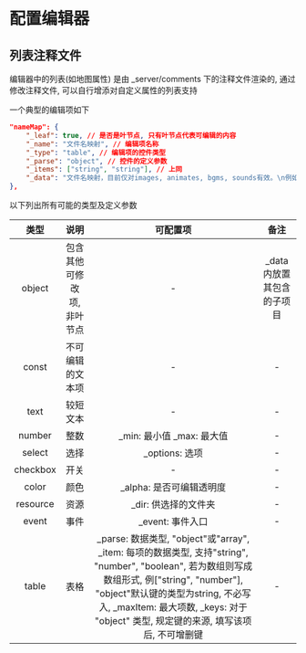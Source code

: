# 配置编辑器


## 列表注释文件

编辑器中的列表(如地图属性) 是由 _server/comments 下的注释文件渲染的, 通过修改注释文件, 可以自行增添对自定义属性的列表支持

一个典型的编辑项如下

```json
"nameMap": {
    "_leaf": true, // 是否是叶节点, 只有叶节点代表可编辑的内容
    "_name": "文件名映射", // 编辑项名称
    "_type": "table", // 编辑项的控件类型
    "_parse": "object", // 控件的定义参数
    "_items": ["string", "string"], // 上同
    "_data": "文件名映射，目前仅对images, animates, bgms, sounds有效。\n例如定义 {\"精灵石.mp3\":\"jinglingshi.mp3\"} 就可以使用\ncore.playBgm(\"精灵石.mp3\") 或对应的事件来播放该bgm。" // 注释
},
```
以下列出所有可能的类型及定义参数

  类型 |  说明  | 可配置项 | 备注 
 :---: | :---: | :---: | :---: 
 object  | 包含其他可修改项, 非叶节点 | - | _data内放置其包含的子项目
 const | 不可编辑的文本项 | - | -
 text  | 较短文本 | - | -
 number | 整数 | _min: 最小值 _max: 最大值 | -
 select | 选择 | _options: 选项 | -
 checkbox | 开关 | - | -
 color | 颜色 | _alpha: 是否可编辑透明度 | -
 resource | 资源 | _dir: 供选择的文件夹 | - 
 event | 事件 | _event: 事件入口 | - 
 table | 表格 | _parse: 数据类型, "object"或"array", _item: 每项的数据类型, 支持"string", "number", "boolean", 若为数组则写成数组形式, 例["string", "number"], "object"默认键的类型为string, 不必写入, _maxItem: 最大项数, _keys: 对于 "object" 类型, 规定键的来源, 填写该项后, 不可增删键 | -
